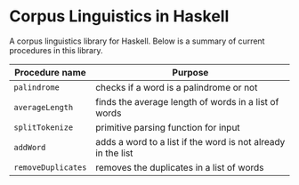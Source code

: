 # Corpus Linguistics in Haskell

A corpus linguistics library for Haskell. Below is a summary of current procedures in this library.

| **Procedure name** | Purpose                            | 
| ----------------- | ---------------------------------- | 
| `palindrome`      | checks if a word is a palindrome or not | 
| `averageLength`   | finds the average length of words in a list of words | 
| `splitTokenize`   | primitive parsing function for input |
| `addWord`         | adds a word to a list if the word is not already in the list |
| `removeDuplicates`| removes the duplicates in a list of words |
